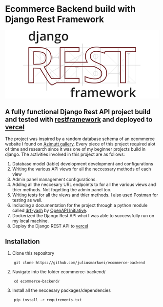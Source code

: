 # Ecommerce Backend build with Django Rest Framework

<img src="./assets/others/restframework logo.png">

## A fully functional Django Rest API project build and tested with <a href="https://www.django-rest-framework.org/" target="_blank">restframework</a> and deployed to <a href="https://vercel.com/">vercel</a>

The project was inspired by a random database schema of an ecommerce website I found on <a href="https://azimutt.app/gallery/e-commerce">Azimutt gallery</a>. Every piece of this project required alot of time and research since it was one of my beginner projects build in django. The activities involved in this project are as follows:

1. Database model (table) development development and configurations
2. Writing the various API views for all the neccessary methods of each view
3. Admin panel management configurations.
4. Adding all the neccesary URL endpoints to for all the various views and thier methods. Not fogetting the admin panel too.
5. Writing tests for all the views and thier methods. I also used Postman for testing as well.
5. Including a documentation for the project through a python module called <a href="https://pypi.org/project/openapi3/">drf-yash</a> by <a href="https://www.openapis.org/">OpenAPI Initiative</a>.
5. Dockerized the Django Rest API whci I was able to successfully run on my local machine.
6. Deploy the Django REST API to <a href="https://vercel.com/">vercel</a>


## Installation
1. Clone this repository
```
    git clone https://github.com/juliusmarkwei/ecommerce-backend
```
2. Navigate into the folder ecommerce-backend/
```
    cd ecommerce-backend/
```
3. Install all the neccesary packages/dependencies
```
    pip install -r requirements.txt
```